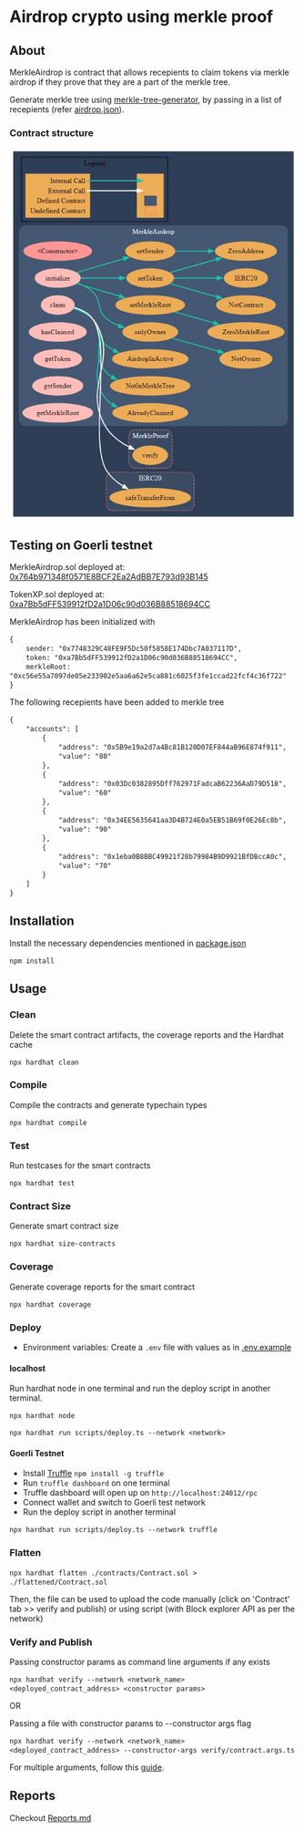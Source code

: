 # Airdrop crypto using merkle proof

## About

MerkleAirdrop is contract that allows recepients to claim tokens via merkle airdrop if they prove that they are a part of the merkle tree.

Generate merkle tree using [merkle-tree-generator](./scripts/merkle-tree-generator.ts), by passing in a list of recepients (refer [airdrop.json](./airdrop.json)).

### Contract structure

![MerkleAirdrop.sol Mindmap](./mindmap.jpg "MerkleAirdrop Mindmap")

## Testing on Goerli testnet

MerkleAirdrop.sol deployed at: [0x764b971348f0571E8BCF2Ea2AdBB7E793d93B145](https://goerli.etherscan.io/address/0x764b971348f0571E8BCF2Ea2AdBB7E793d93B145#code)

TokenXP.sol deployed at: [0xa7Bb5dFF539912fD2a1D06c90d036B88518694CC](https://goerli.etherscan.io/address/0xa7Bb5dFF539912fD2a1D06c90d036B88518694CC#code)

MerkleAirdrop has been initialized with

```code
{
    sender: "0x7748329C48FE9F5Dc50f5858E174Dbc7A037117D",
    token: "0xa7Bb5dFF539912fD2a1D06c90d036B88518694CC",
    merkleRoot: "0xc56e55a7097de05e233902e5aa6a62e5ca881c6025f3fe1ccad22fcf4c36f722"
}
```

The following recepients have been added to merkle tree

```code
{
    "accounts": [
        {
            "address": "0x5B9e19a2d7a4Bc81B120D07EF844aB96E874f911",
            "value": "80"
        },
        {
            "address": "0x03Dc0382895Dff762971FadcaB62236AaD79D518",
            "value": "60"
        },
        {
            "address": "0x34EE5635641aa3D4B724E0a5EB51B69f0E26Ec8b",
            "value": "90"
        },
        {
            "address": "0x1eba0B8BBC49921f28b79984B9D9921BfDBccA0c",
            "value": "70"
        }
    ]
}
```

## Installation

Install the necessary dependencies mentioned in [package.json](./package.json)

```console
npm install
```

## Usage

### Clean

Delete the smart contract artifacts, the coverage reports and the Hardhat cache

```console
npx hardhat clean
```

### Compile

Compile the contracts and generate typechain types

```console
npx hardhat compile
```

### Test

Run testcases for the smart contracts

```console
npx hardhat test
```

### Contract Size

Generate smart contract size

```console
npx hardhat size-contracts
```

### Coverage

Generate coverage reports for the smart contract

```console
npx hardhat coverage
```

### Deploy

-   Environment variables: Create a `.env` file with values as in [.env.example](./.env.example)

#### localhost

Run hardhat node in one terminal and run the deploy script in another terminal.

```console
npx hardhat node
```

```console
npx hardhat run scripts/deploy.ts --network <network>
```

#### Goerli Testnet

-   Install [Truffle](https://trufflesuite.com/docs/truffle/how-to/use-the-truffle-dashboard/) `npm install -g truffle`
-   Run `truffle dashboard` on one terminal
-   Truffle dashboard will open up on `http://localhost:24012/rpc`
-   Connect wallet and switch to Goerli test network
-   Run the deploy script in another terminal

```console
npx hardhat run scripts/deploy.ts --network truffle
```

### Flatten

```console
npx hardhat flatten ./contracts/Contract.sol > ./flattened/Contract.sol
```

Then, the file can be used to upload the code manually (click on 'Contract' tab >> verify and publish) or using script (with Block explorer API as per the network)

### Verify and Publish

Passing constructor params as command line arguments if any exists

```console
npx hardhat verify --network <network_name> <deployed_contract_address> <constructor params>
```

OR

Passing a file with constructor params to --constructor args flag

```console
npx hardhat verify --network <network_name> <deployed_contract_address> --constructor-args verify/contract.args.ts
```

For multiple arguments, follow this [guide](https://hardhat.org/plugins/nomiclabs-hardhat-etherscan.html#multiple-api-keys-and-alternative-block-explorers).

## Reports

Checkout [Reports.md](./Reports.md)
